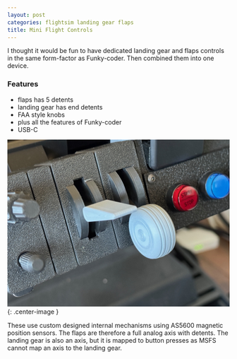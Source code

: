 ```yaml
---
layout: post
categories: flightsim landing gear flaps
title: Mini Flight Controls
---
```


I thought it would be fun to have dedicated landing gear and flaps controls in the same form-factor as Funky-coder. Then combined them into one device.

### Features

- flaps has 5 detents
- landing gear has end detents
- FAA style knobs
- plus all the features of Funky-coder
- USB-C

![](/assets/fc/fc2.jpg){: .center-image }

These use custom designed internal mechanisms using AS5600 magnetic position sensors. The flaps are therefore a full analog axis with detents. The landing gear is also an axis, but it is mapped to button presses as MSFS cannot map an axis to the landing gear.

